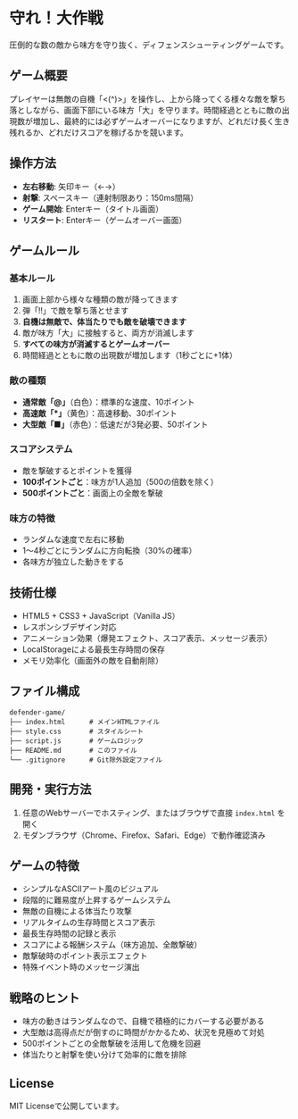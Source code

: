 # 守れ！大作戦

圧倒的な数の敵から味方を守り抜く、ディフェンスシューティングゲームです。

## ゲーム概要

プレイヤーは無敵の自機「<(^)>」を操作し、上から降ってくる様々な敵を撃ち落としながら、画面下部にいる味方「大」を守ります。時間経過とともに敵の出現数が増加し、最終的には必ずゲームオーバーになりますが、どれだけ長く生き残れるか、どれだけスコアを稼げるかを競います。

## 操作方法

- **左右移動**: 矢印キー（←→）
- **射撃**: スペースキー（連射制限あり：150ms間隔）
- **ゲーム開始**: Enterキー（タイトル画面）
- **リスタート**: Enterキー（ゲームオーバー画面）

## ゲームルール

### 基本ルール
1. 画面上部から様々な種類の敵が降ってきます
2. 弾「!!」で敵を撃ち落とせます
3. **自機は無敵で、体当たりでも敵を破壊できます**
4. 敵が味方「大」に接触すると、両方が消滅します
5. **すべての味方が消滅するとゲームオーバー**
6. 時間経過とともに敵の出現数が増加します（1秒ごとに+1体）

### 敵の種類
- **通常敵「@」**（白色）：標準的な速度、10ポイント
- **高速敵「*」**（黄色）：高速移動、30ポイント
- **大型敵「■」**（赤色）：低速だが3発必要、50ポイント

### スコアシステム
- 敵を撃破するとポイントを獲得
- **100ポイントごと**：味方が1人追加（500の倍数を除く）
- **500ポイントごと**：画面上の全敵を撃破

### 味方の特徴
- ランダムな速度で左右に移動
- 1〜4秒ごとにランダムに方向転換（30%の確率）
- 各味方が独立した動きをする

## 技術仕様

- HTML5 + CSS3 + JavaScript（Vanilla JS）
- レスポンシブデザイン対応
- アニメーション効果（爆発エフェクト、スコア表示、メッセージ表示）
- LocalStorageによる最長生存時間の保存
- メモリ効率化（画面外の敵を自動削除）

## ファイル構成

```
defender-game/
├── index.html      # メインHTMLファイル
├── style.css       # スタイルシート
├── script.js       # ゲームロジック
├── README.md       # このファイル
└── .gitignore      # Git除外設定ファイル
```

## 開発・実行方法

1. 任意のWebサーバーでホスティング、またはブラウザで直接 `index.html` を開く
2. モダンブラウザ（Chrome、Firefox、Safari、Edge）で動作確認済み

## ゲームの特徴

- シンプルなASCIIアート風のビジュアル
- 段階的に難易度が上昇するゲームシステム
- 無敵の自機による体当たり攻撃
- リアルタイムの生存時間とスコア表示
- 最長生存時間の記録と表示
- スコアによる報酬システム（味方追加、全敵撃破）
- 敵撃破時のポイント表示エフェクト
- 特殊イベント時のメッセージ演出

## 戦略のヒント

- 味方の動きはランダムなので、自機で積極的にカバーする必要がある
- 大型敵は高得点だが倒すのに時間がかかるため、状況を見極めて対処
- 500ポイントごとの全敵撃破を活用して危機を回避
- 体当たりと射撃を使い分けて効率的に敵を排除

## License

MIT Licenseで公開しています。
